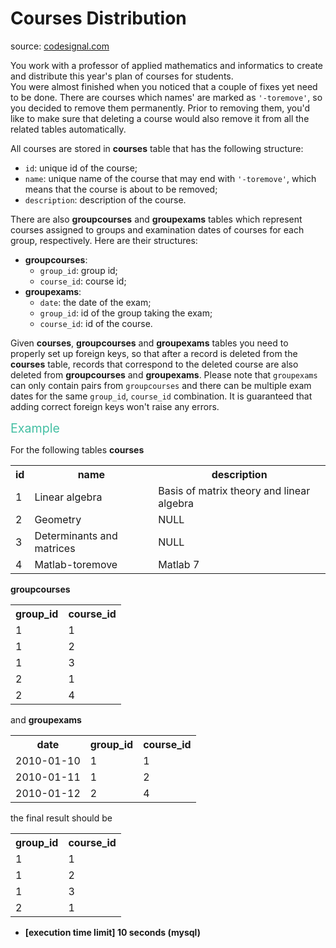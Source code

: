 <h1>Courses Distribution</h1>
<p>source: <a href="https://www.codesignal.com/">codesignal.com</a>
<div><p>You work with a professor of applied mathematics and informatics to create and distribute this year's plan of courses for students.<br>
You were almost finished when you noticed that a couple of fixes yet need to be done. There are courses which names' are marked as <code>'-toremove'</code>, so you decided to remove them permanently. Prior to removing them, you'd like to make sure that deleting a course would also remove it from all the related tables automatically.</p>
<p>All courses are stored in <strong>courses</strong> table that has the following structure:</p>
<ul>
<li><code>id</code>: unique id of the course;</li>
<li><code>name</code>: unique name of the course that may end with <code>'-toremove'</code>, which means that the course is about to be removed;</li>
<li><code>description</code>: description of the course.</li>
</ul>
<p>There are also <strong>groupcourses</strong> and <strong>groupexams</strong> tables which represent courses assigned to groups and examination dates of courses for each group, respectively. Here are their structures:</p>
<ul>
<li><strong>groupcourses</strong>:
<ul>
<li><code>group_id</code>: group id;</li>
<li><code>course_id</code>: course id;</li>
</ul>
</li>
<li><strong>groupexams</strong>:
<ul>
<li><code>date</code>: the date of the exam;</li>
<li><code>group_id</code>: id of the group taking the exam;</li>
<li><code>course_id</code>: id of the course.</li>
</ul>
</li>
</ul>
<p>Given <strong>courses</strong>, <strong>groupcourses</strong> and <strong>groupexams</strong> tables you need to properly set up foreign keys, so that after a record is deleted from the <strong>courses</strong> table, records that correspond to the deleted course are also deleted from <strong>groupcourses</strong> and <strong>groupexams</strong>. Please note that <code>groupexams</code> can only contain pairs from <code>groupcourses</code> and there can be multiple exam dates for the same <code>group_id</code>, <code>course_id</code> combination. It is guaranteed that adding correct foreign keys won't raise any errors.</p>
<p><span style="color:#44BFA3;font-size:1.4em">Example</span></p>
<p>For the following tables <strong>courses</strong></p>
<table>
<tbody><tr>
<th>id</th>
<th>name</th>
<th>description</th>
</tr>
<tr>
  <td>1</td>
  <td>Linear algebra</td>
  <td>Basis of matrix theory and linear algebra</td>
</tr>
<tr>
  <td>2</td>
  <td>Geometry</td>
  <td>NULL</td>
</tr>
<tr>
  <td>3</td>
  <td>Determinants and matrices</td>
  <td>NULL</td>
</tr>
<tr>
  <td>4</td>
  <td>Matlab-toremove</td>
  <td>Matlab 7</td>
</tr>
</tbody></table>
<p><strong>groupcourses</strong></p>
<table>
<tbody><tr>
<th>group_id</th>
<th>course_id</th>
</tr>
<tr>
  <td>1</td>
  <td>1</td>
</tr>
<tr>
  <td>1</td>
  <td>2</td>
</tr>
<tr>
  <td>1</td>
  <td>3</td>
</tr>
<tr>
  <td>2</td>
  <td>1</td>
</tr>
<tr>
  <td>2</td>
  <td>4</td>
</tr>
</tbody></table>
<p>and <strong>groupexams</strong></p>
<table>
<tbody><tr>
<th>date</th>
<th>group_id</th>
<th>course_id</th>
</tr>
<tr>
  <td>2010-01-10</td>
  <td>1</td>
  <td>1</td>
</tr>
<tr>
  <td>2010-01-11</td>
  <td>1</td>
  <td>2</td>
</tr>
<tr>
  <td>2010-01-12</td>
  <td>2</td>
  <td>4</td>
</tr>
</tbody></table>
<p>the final result should be</p>
<table>
<tbody><tr>
<th>group_id</th>
<th>course_id</th>
</tr>
<tr>
  <td>1</td>
  <td>1</td>
</tr>
<tr>
  <td>1</td>
  <td>2</td>
</tr>
<tr>
  <td>1</td>
  <td>3</td>
</tr>
<tr>
  <td>2</td>
  <td>1</td>
</tr>
</tbody></table>
<ul>
<li><strong>[execution time limit] 10 seconds (mysql)</strong></li>
</ul>
</div>
